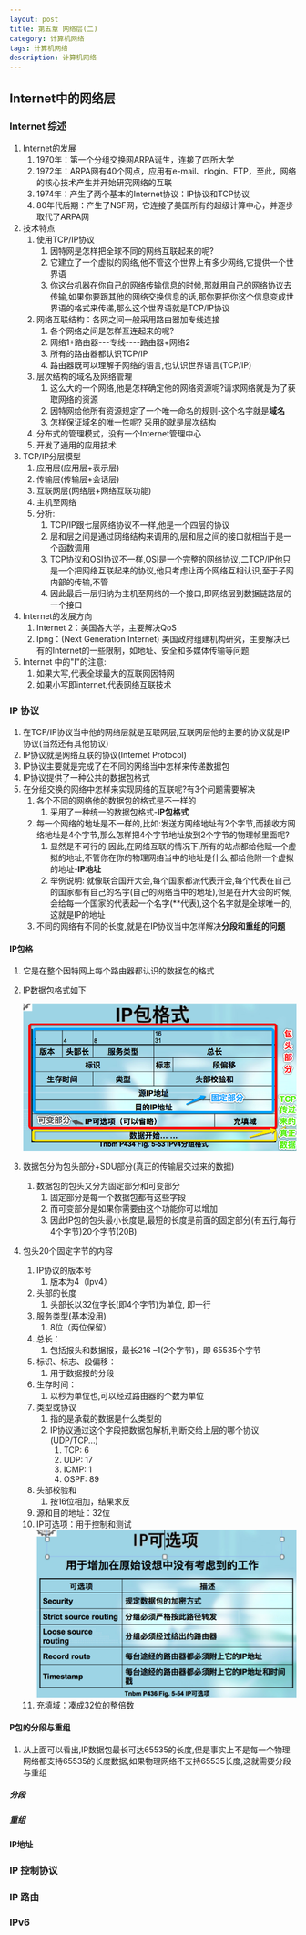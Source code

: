 ```yaml
---
layout: post
title: 第五章 网络层(二)
category: 计算机网络
tags: 计算机网络
description: 计算机网络
---
```


## Internet中的网络层

### Internet 综述
1. Internet的发展
    1. 1970年：第一个分组交换网ARPA诞生，连接了四所大学
    2. 1972年：ARPA网有40个网点，应用有e-mail、rlogin、FTP，至此，网络的核心技术产生并开始研究网络的互联
    3. 1974年：产生了两个基本的Internet协议：IP协议和TCP协议
    4. 80年代后期：产生了NSF网，它连接了美国所有的超级计算中心，并逐步取代了ARPA网
2. 技术特点
    1. 使用TCP/IP协议 
        1. 因特网是怎样把全球不同的网络互联起来的呢?
        2. 它建立了一个虚拟的网络,他不管这个世界上有多少网络,它提供一个世界语
        3. 你这台机器在你自己的网络传输信息的时候,那就用自己的网络协议去传输,如果你要跟其他的网络交换信息的话,那你要把你这个信息变成世界语的格式来传递,那么这个世界语就是TCP/IP协议
    2. 网络互联结构：各网之间一般采用路由器加专线连接 
        1. 各个网络之间是怎样互连起来的呢?
        2. 网络1+路由器---专线----路由器+网络2
        3. 所有的路由器都认识TCP/IP
        4. 路由器既可以理解子网络的语言,也认识世界语言(TCP/IP)
    3. 层次结构的域名及网络管理 
        1. 这么大的一个网络,他是怎样确定他的网络资源呢?请求网络就是为了获取网络的资源
        2. 因特网给他所有资源规定了一个唯一命名的规则-这个名字就是**域名**
        3. 怎样保证域名的唯一性呢? 采用的就是层次结构
    4. 分布式的管理模式，没有一个Internet管理中心 
    5. 开发了通用的应用技术
3. TCP/IP分层模型 
    1. 应用层(应用层+表示层)
    2. 传输层(传输层+会话层)
    3. 互联网层(网络层+网络互联功能)
    4. 主机至网络
    5. 分析:
        1. TCP/IP跟七层网络协议不一样,他是一个四层的协议
        2. 层和层之间是通过网络结构来调用的,层和层之间的接口就相当于是一个函数调用
        3. TCP协议和OSI协议不一样,OSI是一个完整的网络协议,二TCP/IP他只是一个把网络互联起来的协议,他只考虑让两个网络互相认识,至于子网内部的传输,不管
        4. 因此最后一层归纳为主机至网络的一个接口,即网络层到数据链路层的一个接口
4. Internet的发展方向
    1. Internet 2：美国各大学，主要解决QoS 
    2. Ipng：(Next Generation Internet) 美国政府组建机构研究，主要解决已有的Internet的一些限制，如地址、安全和多媒体传输等问题 
5. Internet 中的"I"的注意: 
    1. 如果大写,代表全球最大的互联网因特网
    2. 如果小写即internet,代表网络互联技术
    
### IP 协议 
1. 在TCP/IP协议当中他的网络层就是互联网层,互联网层他的主要的协议就是IP协议(当然还有其他协议)
2. IP协议就是网络互联的协议(Internet Protocol)
3. IP协议主要就是完成了在不同的网络当中怎样来传递数据包
4. IP协议提供了一种公共的数据包格式
5. 在分组交换的网络中怎样来实现网络的互联呢?有3个问题需要解决
    1. 各个不同的网络他的数据包的格式是不一样的
        1. 采用了一种统一的数据包格式-**IP包格式**
    2. 每一个网络的地址是不一样的,比如:发送方网络地址有2个字节,而接收方网络地址是4个字节,那么怎样把4个字节地址放到2个字节的物理帧里面呢?
        1. 显然是不可行的,因此,在网络互联的情况下,所有的站点都给他赋一个虚拟的地址,不管你在你的物理网络当中的地址是什么,都给他附一个虚拟的地址-**IP地址**
        2. 举例说明: 就像联合国开大会,每个国家都派代表开会,每个代表在自己的国家都有自己的名字(自己的网络当中的地址),但是在开大会的时候,会给每一个国家的代表起一个名字(**代表),这个名字就是全球唯一的,这就是IP的地址
    3. 不同的网络有不同的长度,就是在IP协议当中怎样解决**分段和重组的问题**

#### IP包格
1. 它是在整个因特网上每个路由器都认识的数据包的格式
2. IP数据包格式如下
    
    ![图1](https://raw.githubusercontent.com/zhoghua123/imgsBed/master/PCNet26.png)
3. 数据包分为包头部分+SDU部分(真正的传输层交过来的数据)
    1. 数据包的包头又分为固定部分和可变部分
        1. 固定部分是每一个数据包都有这些字段
        2. 而可变部分是如果你需要由这个功能你可以增加
        3. 因此IP包的包头最小长度是,最短的长度是前面的固定部分(有五行,每行4个字节)20个字节(20B)
4. 包头20个固定字节的内容
    1. IP协议的版本号
        1. 版本为4（Ipv4）
    2. 头部的长度
        1. 头部长以32位字长(即4个字节)为单位, 即一行
    3. 服务类型(基本没用)
        1. 8位（两位保留）
    4. 总长：
        1. 包括报头和数据报，最长216 –1(2个字节)，即	65535个字节 
    5. 标识、标志、段偏移：
        1. 用于数据报的分段 
    6. 生存时间：
        1. 以秒为单位也,可以经过路由器的个数为单位 
    7. 类型或协议 
        1. 指的是承载的数据是什么类型的
        2. IP协议通过这个字段把数据包解析,判断交给上层的哪个协议(UDP/TCP...)
            1. TCP: 6
            2. UDP: 17
            3. ICMP: 1
            4. OSPF: 89
    8. 头部校验和
        1. 按16位相加，结果求反 
    9. 源和目的地址：32位
    10. IP可选项：用于控制和测试 
        ![图1](https://raw.githubusercontent.com/zhoghua123/imgsBed/master/PCNet27.png)
    11. 充填域：凑成32位的整倍数 
    
#### P包的分段与重组
1. 从上面可以看出,IP数据包最长可达65535的长度,但是事实上不是每一个物理网络都支持65535的长度数据,如果物理网络不支持65535长度,这就需要分段与重组

##### 分段

##### 重组

#### IP地址

### IP 控制协议 
### IP 路由 
### IPv6 


